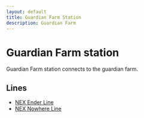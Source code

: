 ```yaml
---
layout: default
title: Guardian Farm Station
description: Guardian Farm
---
```


# Guardian Farm station

Guardian Farm station connects to the guardian farm.

## Lines

- [NEX Ender Line](/rail-lines/nex-ender-line)
- [NEX Nowhere Line](/rail-lines/nex-nowhere-line)
